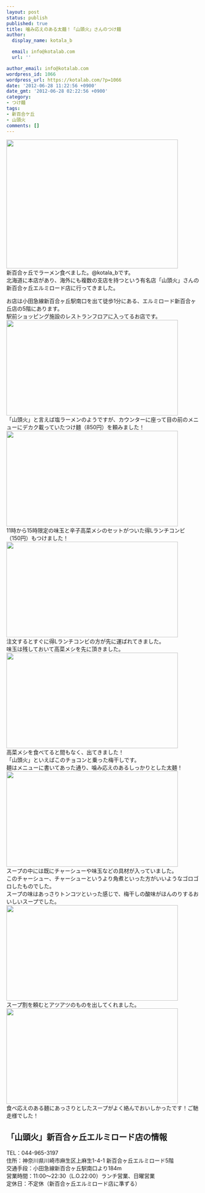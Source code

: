 ```yaml
---
layout: post
status: publish
published: true
title: 噛み応えのある太麺！「山頭火」さんのつけ麺
author:
  display_name: kotala_b

  email: info@kotalab.com
  url: ''

author_email: info@kotalab.com
wordpress_id: 1066
wordpress_url: https://kotalab.com/?p=1066
date: '2012-06-28 11:22:56 +0900'
date_gmt: '2012-06-28 02:22:56 +0900'
category:
- つけ麺
tags:
- 新百合ケ丘
- 山頭火
comments: []
---
```

<p><a href="https://kotalab.com/wp-content/uploads/ramen_120627_01.jpg" target="_blank"><img src="https://kotalab.com/wp-content/uploads/ramen_120627_01.jpg" alt="" title="ramen_120627_01" width="448" height="336" class="alignnone size-full wp-image-1068" /></a><br />
新百合ヶ丘でラーメン食べました。@kotala_bです。<br />
北海道に本店があり、海外にも複数の支店を持つという有名店「山頭火」さんの新百合ヶ丘エルミロード店に行ってきました。<br />
<!--more--></p>
<p>お店は小田急線新百合ヶ丘駅南口を出て徒歩1分にある、エルミロード新百合ヶ丘店の5階にあります。<br />
駅前ショッピング施設のレストランフロアに入ってるお店です。<br />
<a href="https://kotalab.com/wp-content/uploads/ramen_120627_03.jpg" target="_blank"><img src="https://kotalab.com/wp-content/uploads/ramen_120627_03.jpg" alt="" title="ramen_120627_03" width="448" height="249" class="alignnone size-full wp-image-1070" /></a><br />
「山頭火」と言えば塩ラーメンのようですが、カウンターに座って目の前のメニューにデカク載っていたつけ麺（850円）を頼みました！<br />
<a href="https://kotalab.com/wp-content/uploads/ramen_120627_02.jpg" target="_blank"><img src="https://kotalab.com/wp-content/uploads/ramen_120627_02.jpg" alt="" title="ramen_120627_02" width="448" height="249" class="alignnone size-full wp-image-1069" /></a><br />
11時から15時限定の味玉と辛子高菜メシのセットがついた得Lランチコンビ（150円）もつけました！<br />
<a href="https://kotalab.com/wp-content/uploads/ramen_120627_08.jpg" target="_blank"><img src="https://kotalab.com/wp-content/uploads/ramen_120627_08.jpg" alt="" title="ramen_120627_08" width="448" height="249" class="alignnone size-full wp-image-1080" /></a><br />
注文するとすぐに得Lランチコンビの方が先に運ばれてきました。<br />
味玉は残しておいて高菜メシを先に頂きました。<br />
<a href="https://kotalab.com/wp-content/uploads/ramen_120627_05.jpg" target="_blank"><img src="https://kotalab.com/wp-content/uploads/ramen_120627_05.jpg" alt="" title="ramen_120627_05" width="448" height="249" class="alignnone size-full wp-image-1072" /></a><br />
高菜メシを食べてると間もなく、出てきました！<br />
「山頭火」といえばこのチョコンと乗った梅干しです。<br />
麺はメニューに書いてあった通り、噛み応えのあるしっかりとした太麺！<br />
<a href="https://kotalab.com/wp-content/uploads/ramen_120627_04.jpg" target="_blank"><img src="https://kotalab.com/wp-content/uploads/ramen_120627_04.jpg" alt="" title="ramen_120627_04" width="448" height="249" class="alignnone size-full wp-image-1071" /></a><br />
スープの中には既にチャーシューや味玉などの具材が入っていました。<br />
このチャーシュー、チャーシューというより角煮といった方がいいようなゴロゴロしたものでした。<br />
スープの味はあっさりトンコツといった感じで、梅干しの酸味がほんのりするおいしいスープでした。<br />
<a href="https://kotalab.com/wp-content/uploads/ramen_120627_06.jpg" target="_blank"><img src="https://kotalab.com/wp-content/uploads/ramen_120627_06.jpg" alt="" title="ramen_120627_06" width="448" height="249" class="alignnone size-full wp-image-1073" /></a><br />
スープ割を頼むとアツアツのものを出してくれました。<br />
<a href="https://kotalab.com/wp-content/uploads/ramen_120627_07.jpg" target="_blank"><img src="https://kotalab.com/wp-content/uploads/ramen_120627_07.jpg" alt="" title="ramen_120627_07" width="448" height="249" class="alignnone size-full wp-image-1067" /></a><br />
食べ応えのある麺にあっさりとしたスープがよく絡んでおいしかったです！ご馳走様でした！</p>
<h2>「山頭火」新百合ヶ丘エルミロード店の情報</h2>
<p>TEL：044-965-3197<br />
住所：神奈川県川崎市麻生区上麻生1-4-1 新百合ヶ丘エルミロード5階<br />
交通手段：小田急線新百合ヶ丘駅南口より184m<br />
営業時間：11:00～22:30（L.O.22:00）ランチ営業、日曜営業<br />
定休日：不定休（新百合ヶ丘エルミロード店に準ずる）</p>
